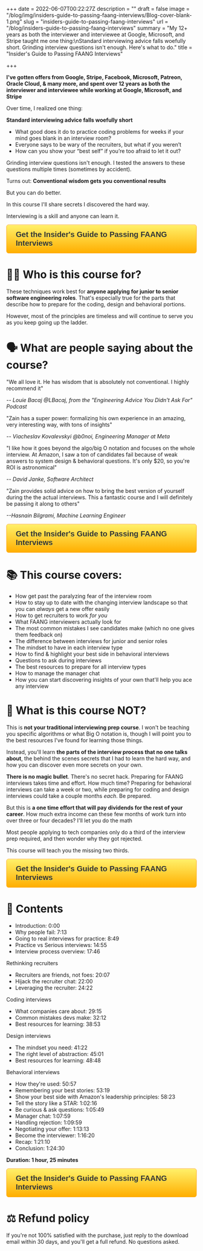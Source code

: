 +++
date = 2022-06-07T00:22:27Z
description = ""
draft = false
image = "/blog/img/insiders-guide-to-passing-faang-interviews/Blog-cover-blank-1.png"
slug = "insiders-guide-to-passing-faang-interviews"
url = "/blog/insiders-guide-to-passing-faang-interviews"
summary = "My 12+ years as both the interviewer and interviewee at Google, Microsoft, and Stripe taught me one thing:\nStandard interviewing advice falls woefully short. Grinding interview questions isn't enough. Here's what to do."
title = "Insider's Guide to Passing FAANG Interviews"

+++


**I've gotten offers from Google, Stripe, Facebook, Microsoft, Patreon, Oracle Cloud, & many more, and spent over 12 years as both the interviewer and interviewee while working at Google, Microsoft, and Stripe**

Over time, I realized one thing:

**Standard interviewing advice falls woefully short**

* What good does it do to practice coding problems for weeks if your mind goes blank in an interview room?
* Everyone says to be wary of the recruiters, but what if you weren’t
* How can you show your “best self” if you’re too afraid to let it out?

Grinding interview questions isn't enough. I tested the answers to these questions multiple times (sometimes by accident).

Turns out: **Conventional wisdom gets you conventional results**

But you can do better.

In this course I'll share secrets I discovered the hard way.

Interviewing is a skill and anyone can learn it.

<a class="course-sale-button" href="https://zainrizvi.gumroad.com/l/insider-advice-on-how-you-can-pass-faang-interviews/blog_sales_page">Get the Insider's Guide to Passing FAANG Interviews</a>

<style>
.course-sale-button {
	box-shadow:inset 0px 1px 0px 0px #fff6af;
	background:linear-gradient(to bottom, #ffed64 5%, #ffae00 100%);
	background-color:#ffed64;
	border-radius:6px;
	border:1px solid #ffaa22;
	display:inline-block;
	cursor:pointer;
	color:#333333;
	font-family:Arial;
	font-size:20px;
	font-weight:bold;
	padding:14px 24px;
	text-decoration:none;
	text-shadow:0px 1px 0px #ffee66;
}
.course-sale-button:hover {
	background:linear-gradient(to bottom, #ffae00 5%, #ffed64 100%);
	background-color:#ffae00;
}
.course-sale-button:active {
	position:relative;
	top:1px;
}

</style>



# 👨‍💻 Who is this course for?

These techniques work best for **anyone applying for junior to senior software engineering roles**.  That's especially true for the parts that describe how to prepare for the coding, design and behavioral portions.

However, most of the principles are timeless and will continue to serve you as you keep going up the ladder.

# 🗣 What are people saying about the course?

"We all love it. He has wisdom that is absolutely not conventional. I highly recommend it"

_-- Louie Bacaj @LBacaj, from the "Engineering Advice You Didn't Ask For" Podcast_

"Zain has a super power: formalizing his own experience in an amazing, very interesting way, with tons of insights"

_-- Viacheslav Kovalevskyi @b0noi, Engineering Manager at Meta_

"I like how it goes beyond the algo/big O notation and focuses on the whole interview. At Amazon, I saw a ton of candidates fail because of weak answers to system design & behavioral questions. It's only $20, so you're ROI is astronomical"

_-- David Janke, Software Architect_

"Zain provides solid advice on how to bring the best version of yourself during the the actual interviews. This a fantastic course and I will definitely be passing it along to others"

_--Hasnain Bilgrami, Machine Learning Engineer_

<a class="course-sale-button" href="https://zainrizvi.gumroad.com/l/insider-advice-on-how-you-can-pass-faang-interviews/blog_sales_page">Get the Insider's Guide to Passing FAANG Interviews</a>
</br>



# 📚 This course covers:

* How get past the paralyzing fear of the interview room
* How to stay up to date with the changing interview landscape so that you can _always_ get a new offer easily
* How to get recruiters to work _for you_
* What FAANG interviewers actually look for
* The most common mistakes I see candidates make (which no one gives them feedback on)
* The difference between interviews for junior and senior roles
* The mindset to have in each interview type
* How to find & highlight your best side in behavioral interviews
* Questions to ask during interviews
* The best resources to prepare for all interview types
* How to manage the manager chat
* How you can start discovering insights of your own that'll help you ace any interview

# 📘 What is this course NOT?

This is **not your traditional interviewing prep course**. I won't be teaching you specific algorithms or what Big O notation is, though I will point you to the best resources I've found for learning those things.

Instead, you'll learn **the parts of the interview process that no one talks about**, the behind the scenes secrets that I had to learn the hard way, and how you can discover even more secrets on your own.

**There is no magic bullet**. There's no secret hack. Preparing for FAANG interviews takes time and effort. How much time? Preparing for behavioral interviews can take a week or two, while preparing for coding and design interviews could take a couple months _each_. Be prepared.

But this is **a one time effort that will pay dividends for the rest of your career**. How much extra income can these few months of work turn into over three or four decades? I'll let you do the math

Most people applying to tech companies only do a third of the interview prep required, and then wonder why they got rejected.

This course will teach you the missing two thirds.

<a class="course-sale-button" href="https://zainrizvi.gumroad.com/l/insider-advice-on-how-you-can-pass-faang-interviews/blog_sales_page">Get the Insider's Guide to Passing FAANG Interviews</a>
</br>



# 🔬 Contents

* Introduction: 0:00
* Why people fail: 7:13
* Going to real interviews for practice: 8:49
* Practice vs Serious interviews: 14:55
* Interview process overview: 17:46

Rethinking recruiters

* Recruiters are friends, not foes: 20:07
* Hijack the recruiter chat: 22:00
* Leveraging the recruiter: 24:22

Coding interviews

* What companies care about:  29:15
* Common mistakes devs make: 32:12
* Best resources for learning: 38:53

Design interviews

* The mindset you need:  41:22
* The right level of abstraction: 45:01
* Best resources for learning: 48:48

Behavioral interviews

* How they're used: 50:57
* Remembering your best stories: 53:19
* Show your best side with Amazon's leadership principles: 58:23
* Tell the story like a STAR: 1:02:16
* Be curious & ask questions: 1:05:49
* Manager chat: 1:07:59
* Handling rejection: 1:09:59
* Negotiating your offer: 1:13:13
* Become the interviewer: 1:16:20
* Recap: 1:21:10
* Conclusion: 1:24:30

**Duration: 1 hour, 25 minutes**

<a class="course-sale-button" href="https://zainrizvi.gumroad.com/l/insider-advice-on-how-you-can-pass-faang-interviews/blog_sales_page">Get the Insider's Guide to Passing FAANG Interviews</a>
</br>



# ⚖ Refund policy

If you're not 100% satisfied with the purchase, just reply to the download email within 30 days, and you'll get a full refund. No questions asked.

